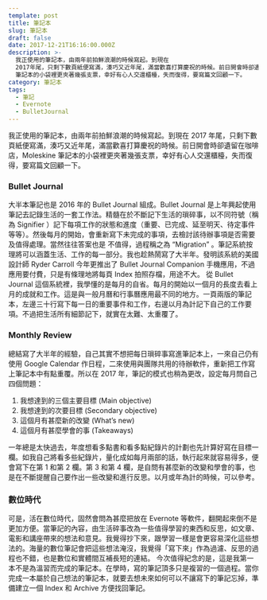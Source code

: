 ```yaml
---
template: post
title: 筆記本
slug: 筆記本
draft: false
date: 2017-12-21T16:16:00.000Z
description: >-
  我正使用的筆記本，由兩年前拍鮮浪潮的時候寫起。到現在
  2017年尾，只剩下數頁紙便寫滿，湊巧又近年尾，滿當歡喜打算慶祝的時候。前日開會時卻遺留在咖啡店，Moleskine
  筆記本的小袋裡更夾著幾張支票，幸好有心人交還櫃檯，失而復得，要寫篇文回顧一下。
category: 筆記本
tags:
  - 筆記
  - Evernote
  - BulletJournal
---
```


我正使用的筆記本，由兩年前拍鮮浪潮的時候寫起。到現在 2017 年尾，只剩下數頁紙便寫滿，湊巧又近年尾，滿當歡喜打算慶祝的時候。前日開會時卻遺留在咖啡店，Moleskine 筆記本的小袋裡更夾著幾張支票，幸好有心人交還櫃檯，失而復得，要寫篇文回顧一下。

### Bullet Journal

大半本筆記也是 2016 年的 Bullet Journal 組成。Bullet Journal 是上年興起使用筆記去記錄生活的一套工作法。精髓在於不斷記下生活的瑣碎事，以不同符號（稱為 Signifier ）記下每項工作的狀態和進度（重要、已完成、延至明天、待定事件等等）。然後每月的開始，會重新寫下未完成的事項，去檢討該待辦事項是否需要及值得處理。當然往往答案也是 不值得，過程稱之為 “Migration” 。筆記系統按理將可以涵蓋生活、工作的每一部分。我也趁熱鬧寫了大半年。發明該系統的美國設計師 Ryder Carroll 今年更推出了 Bullet Journal Companion 手機應用，不過應用要付費，只是有條理地將每頁 Index 拍照存檔，用途不大。
從 Bullet Journal 這個系統裡，我學懂的是每月的自省。每月的開始以一個月的長度去看上月的成就和工作。這是與一般月曆和行事曆應用最不同的地方。一頁兩版的筆記本，左邊三十行寫下每一日的重要事件和工作，右邊以月為計記下自己的工作要項。不過把生活所有細節記下，就實在太難、太重覆了。

### Monthly Review

總結寫了大半年的經驗，自己其實不想把每日瑣碎事寫進筆記本上，一來自己仍有使用 Google Calendar 作日程，二來使用與團隊共用的待辦軟件，重新把工作寫上筆記本中有點重覆。所以在 2017 年，筆記的模式也稍為更改，設定每月問自己四個問題：

1. 我想達到的三個主要目標 (Main objective)
2. 我想達到的次要目標 (Secondary objective)
3. 這個月有甚麼新的改變 (What’s new)
4. 這個月有甚麼學會的事 (Takeaways)

一年總是太快過去，年度想看多點書和看多點紀錄片的計劃也先計算好寫在目標一欄。如我自己將看多些紀錄片，量化成如每月兩部的話，執行起來就容易得多，便會寫下在第 1 和第 2 欄。第 3 和第 4 欄，是自問有甚麼新的改變和學會的事，也是在不斷提醒自己要作出一些改變和進行反思。以月或年為計的時候，可以參考。

### 數位時代

可是，活在數位時代，固然會問為甚麼把放在 Evernote 等軟件，翻開起來倒不是更加方便。當筆記的內容，由生活碎事改為一些值得學習的東西和反思，如文章、電影和講座帶來的想法和意見。我覺得抄下來，跟學習一樣是會更容易深化這些想法的。海量的數位筆記會把這些想法淹沒，我覺得「寫下來」作為過濾、反思的過程也不錯，也是數位和實體間互補長短的連結。
今次值得紀念的是，這是我第一本不是為溫習而完成的筆記本。在學時，寫的筆記頂多只是複習的一個過程。當你完成一本屬於自己想法的筆記本，就要去想未來如何可以不讓寫下的筆記忘掉，準備建立一個 Index 和 Archive 方便找回筆記。
